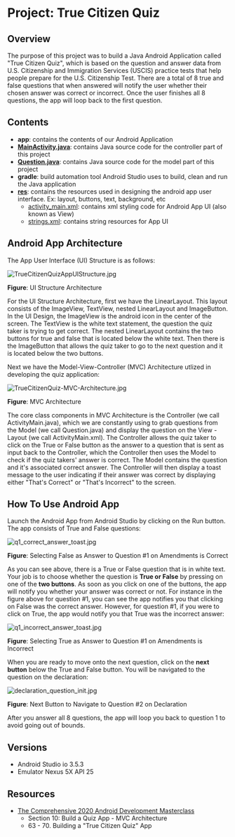 # Project: True Citizen Quiz

## Overview

<!-- Description of project and purpose. -->

The purpose of this project was to build a Java Android Application
called "True Citizen Quiz", which is based on the question and answer
data from U.S. Citizenship and Immigration Services (USCIS) practice tests 
that help people prepare for the U.S. Citizenship Test. There are a total
of 8 true and false questions that when answered will notify the user
whether their chosen answer was correct or incorrect. Once the user
finishes all 8 questions, the app will loop back to the first question.

## Contents

<!-- folder tree of project and description of directories used -->

- **app**: contains the contents of our Android Application
- **[MainActivity.java](./app/src/main/java/com/guzmanx/truecitizenquiz/MainActivity.java)**:
contains Java source code for the controller part of this project
- **[Question.java](./app/src/main/java/com/guzmanx/truecitizenquiz/Question.java)**:
contains Java source code for the model part of this project
- **gradle**: build automation tool Android Studio uses to build, clean and run the Java application
- **[res](./app/src/main/res)**: contains the resources used in designing the android app user interface. Ex: layout, buttons, text, background, etc
    - [activity_main.xml](./app/src/main/res/layout/activity_main.xml): contains xml styling code
    for Android App UI (also known as View)
    - [strings.xml](./app/src/main/res/values/strings.xml): contains string resources for App UI

## Android App Architecture

<!-- Architecture of App UI Structure

     Model-View-Controller Architecture
 -->

The App User Interface (UI) Structure is as follows:

![TrueCitizenQuizAppUIStructure.jpg](./images/emulator/nexus_5x_api_25/TrueCitizenQuizAppUIStructure.jpg)

**Figure**: UI Structure Architecture

For the UI Structure Architecture, first we have the LinearLayout. This layout consists of the ImageView, TextView, nested LinearLayout and ImageButton. In the UI Design, the ImageView is the android icon in the center of the screen. The TextView is the white text statement, the question the quiz taker is trying to get correct. The nested LinearLayout contains the two buttons for true and false that is located below the white text. Then there is the ImageButton that allows the quiz taker to go to the next question and it is located below the two buttons.

Next we have the Model-View-Controller (MVC) Architecture utlized in developing the quiz application:

![TrueCitizenQuiz-MVC-Architecture.jpg](./images/emulator/nexus_5x_api_25/TrueCitizenQuiz-MVC-Architecture.jpg)

**Figure**: MVC Architecture

The core class components in MVC Architecture is the Controller (we call ActivityMain.java), which we are constantly using to grab questions from the Model (we call Question.java) and display the question on the View - Layout (we call ActivityMain.xml). The Controller allows the quiz taker to click on the True or False button as the answer to a question that is sent as input back to the Controller, which the Controller then uses the Model to check if the quiz takers' answer is correct. The Model contains the question and it's associated correct answer. The Controller will then display a toast message to the user indicating if their answer was correct by displaying either "That's Correct" or "That's Incorrect" to the screen.

## How To Use Android App

<!-- Instructions on how to interact with android quiz app -->

Launch the Android App from Android Studio by clicking on the Run button. The app consists of True and False questions:

![q1_correct_answer_toast.jpg](./images/emulator/nexus_5x_api_25/q1_correct_answer_toast.jpg)

**Figure**: Selecting False as Answer to Question #1 on Amendments is Correct

As you can see above, there is a True or False question that is in white text. Your job is to choose
whether the question is **True or False** by pressing on one of the **two buttons**. As soon as you
click on one of the buttons, the app will notify you whether your answer was correct or not. For
instance in the figure above for question #1, you can see the app notifies you that clicking on
False was the correct answer. However, for question #1, if you were to click on True, the app would
notify you that True was the incorrect answer:

![q1_incorrect_answer_toast.jpg](./images/emulator/nexus_5x_api_25/q1_incorrect_answer_toast.jpg)

**Figure**: Selecting True as Answer to Question #1 on Amendments is Incorrect

When you are ready to move onto the next question, click on the **next button** below the True and
False button. You will be navigated to the question on the declaration:

![declaration_question_init.jpg](./images/emulator/nexus_5x_api_25/declaration_question_init.jpg)

**Figure**: Next Button to Navigate to Question #2 on Declaration

After you answer all 8 questions, the app will loop you back to question 1 to avoid going out of
bounds.

## Versions

<!-- Dependencies and their versions used in deploying this android app -->

- Android Studio io 3.5.3
- Emulator Nexus 5X API 25

## Resources

<!-- Links to further reading on resources used in helping to build this app -->

- [The Comprehensive 2020 Android Development Masterclass](https://www.udemy.com/course/android-development-java-android-studio-masterclass/)
    - Section 10: Build a Quiz App - MVC Architecture
    - 63 - 70. Building a "True Citizen Quiz" App